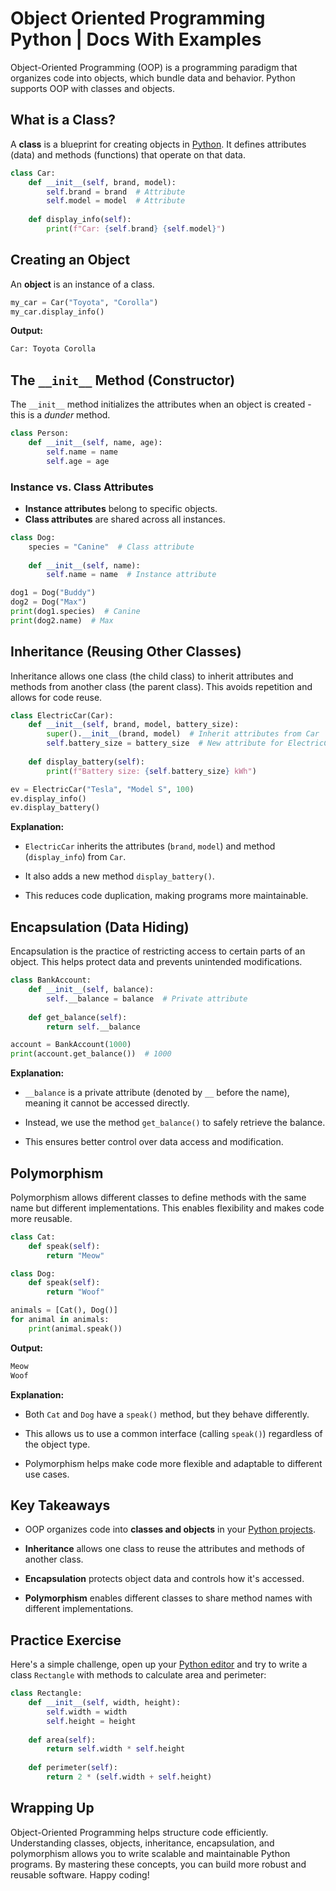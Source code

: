 # Object Oriented Programming Python | Docs With Examples

Object-Oriented Programming (OOP) is a programming paradigm that organizes code into objects, which bundle data and behavior. Python supports OOP with classes and objects.

## What is a Class?

A **class** is a blueprint for creating objects in [Python](https://hackr.io/blog/what-is-python). It defines attributes (data) and methods (functions) that operate on that data.

```python
class Car:
    def __init__(self, brand, model):
        self.brand = brand  # Attribute
        self.model = model  # Attribute
    
    def display_info(self):
        print(f"Car: {self.brand} {self.model}")
```

## Creating an Object

An **object** is an instance of a class.

```python
my_car = Car("Toyota", "Corolla")
my_car.display_info()
```

**Output:**

```python
Car: Toyota Corolla
```

## The `__init__` Method (Constructor)

The `__init__` method initializes the attributes when an object is created - this is a _dunder_ method.

```python
class Person:
    def __init__(self, name, age):
        self.name = name
        self.age = age
```

### Instance vs. Class Attributes

- **Instance attributes** belong to specific objects.
- **Class attributes** are shared across all instances.

```python
class Dog:
    species = "Canine"  # Class attribute
    
    def __init__(self, name):
        self.name = name  # Instance attribute
```

```python
dog1 = Dog("Buddy")
dog2 = Dog("Max")
print(dog1.species)  # Canine
print(dog2.name)  # Max
```

## Inheritance (Reusing Other Classes)

Inheritance allows one class (the child class) to inherit attributes and methods from another class (the parent class). This avoids repetition and allows for code reuse.

```python
class ElectricCar(Car):
    def __init__(self, brand, model, battery_size):
        super().__init__(brand, model)  # Inherit attributes from Car
        self.battery_size = battery_size  # New attribute for ElectricCar
    
    def display_battery(self):
        print(f"Battery size: {self.battery_size} kWh")
```

```python
ev = ElectricCar("Tesla", "Model S", 100)
ev.display_info()
ev.display_battery()
```

**Explanation:**

- `ElectricCar` inherits the attributes (`brand`, `model`) and method (`display_info`) from `Car`.
    
- It also adds a new method `display_battery()`.
    
- This reduces code duplication, making programs more maintainable.
    

## Encapsulation (Data Hiding)

Encapsulation is the practice of restricting access to certain parts of an object. This helps protect data and prevents unintended modifications.

```python
class BankAccount:
    def __init__(self, balance):
        self.__balance = balance  # Private attribute
    
    def get_balance(self):
        return self.__balance
```

```python
account = BankAccount(1000)
print(account.get_balance())  # 1000
```

**Explanation:**

- `__balance` is a private attribute (denoted by `__` before the name), meaning it cannot be accessed directly.
    
- Instead, we use the method `get_balance()` to safely retrieve the balance.
    
- This ensures better control over data access and modification.
    

## Polymorphism

Polymorphism allows different classes to define methods with the same name but different implementations. This enables flexibility and makes code more reusable.

```python
class Cat:
    def speak(self):
        return "Meow"

class Dog:
    def speak(self):
        return "Woof"

animals = [Cat(), Dog()]
for animal in animals:
    print(animal.speak())
```

**Output:**

```python
Meow
Woof
```

**Explanation:**

- Both `Cat` and `Dog` have a `speak()` method, but they behave differently.
    
- This allows us to use a common interface (calling `speak()`) regardless of the object type.
    
- Polymorphism helps make code more flexible and adaptable to different use cases.
    

## Key Takeaways

- OOP organizes code into **classes and objects** in your [Python projects](https://hackr.io/blog/python-projects).
    
- **Inheritance** allows one class to reuse the attributes and methods of another class.
    
- **Encapsulation** protects object data and controls how it's accessed.
    
- **Polymorphism** enables different classes to share method names with different implementations.
    

## Practice Exercise

Here's a simple challenge, open up your [Python editor](https://app.hackr.io/editors/python) and try to write a class `Rectangle` with methods to calculate area and perimeter:

```python
class Rectangle:
    def __init__(self, width, height):
        self.width = width
        self.height = height
    
    def area(self):
        return self.width * self.height
    
    def perimeter(self):
        return 2 * (self.width + self.height)
```

## Wrapping Up

Object-Oriented Programming helps structure code efficiently. Understanding classes, objects, inheritance, encapsulation, and polymorphism allows you to write scalable and maintainable Python programs. By mastering these concepts, you can build more robust and reusable software. Happy coding!
